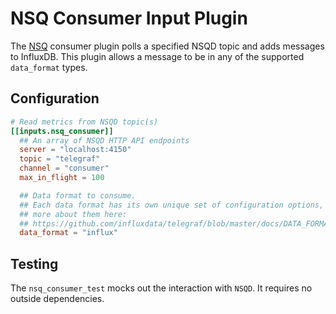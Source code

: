 # NSQ Consumer Input Plugin

The [NSQ](http://nsq.io/) consumer plugin polls a specified NSQD
topic and adds messages to InfluxDB. This plugin allows a message to be in any of the supported `data_format` types. 

## Configuration

```toml
# Read metrics from NSQD topic(s)
[[inputs.nsq_consumer]]
  ## An array of NSQD HTTP API endpoints
  server = "localhost:4150"
  topic = "telegraf"
  channel = "consumer"
  max_in_flight = 100

  ## Data format to consume.
  ## Each data format has its own unique set of configuration options, read
  ## more about them here:
  ## https://github.com/influxdata/telegraf/blob/master/docs/DATA_FORMATS_INPUT.md
  data_format = "influx"
```

## Testing
The `nsq_consumer_test` mocks out the interaction with `NSQD`. It requires no outside dependencies.

